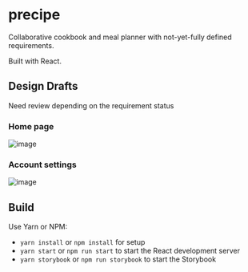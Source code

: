 # precipe
Collaborative cookbook and meal planner with not-yet-fully defined requirements.

Built with React.

## Design Drafts
Need review depending on the requirement status

### Home page
![image](https://i.ibb.co/qDW8K24/Home-B.png)

### Account settings
![image](https://i.ibb.co/SrXdXsn/Account-B.png)

## Build

Use Yarn or NPM:

- `yarn install` or `npm install` for setup
- `yarn start` or `npm run start` to start the React development server
- `yarn storybook` or `npm run storybook` to start the Storybook
